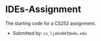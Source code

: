 # IDEs-Assignment

The starting code for a CS252 assignment.

* Submitted by: `cs_ljohn047@odu.edu`

